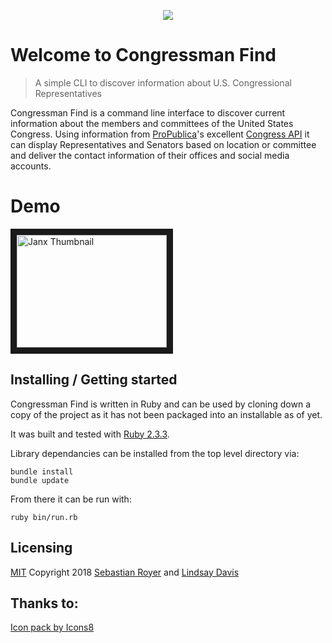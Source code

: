 <p align="center"><img src="https://png.icons8.com/dusk/64/000000/parliament.png"></p>

# Welcome to Congressman Find
> A simple CLI to discover information about U.S. Congressional Representatives


Congressman Find is a command line interface to discover current information about the members and committees of the United States Congress.  Using information from [ProPublica](https://www.propublica.org/)'s excellent [Congress API](https://projects.propublica.org/api-docs/congress-api/) it can display Representatives and Senators based on location or committee and deliver the contact information of their offices and social media accounts.

# Demo
<a href="https://youtu.be/sEPUlNKudew" target="_blank"><img src="http://img.youtube.com/vi/sEPUlNKudew/0.jpg" 
alt="Janx Thumbnail" width="240" height="180" border="10" /></a>

## Installing / Getting started

Congressman Find is written in Ruby and can be used by cloning down a copy of the project as it has not been packaged into an installable as of yet.

It was built and tested with [Ruby 2.3.3](https://www.ruby-lang.org/en/news/2016/11/21/ruby-2-3-3-released/).  

Library dependancies can be installed from the top level directory via:
```
bundle install
bundle update
```

From there it can be run with:
```
ruby bin/run.rb
```

## Licensing
[MIT](https://oss.ninja/mit?organization=Sebastian%20Royer) 
Copyright 2018 [Sebastian Royer](https://github.com/walkingalchemy) and [Lindsay Davis](https://github.com/L-A-Davis)


## Thanks to:
<a href="https://icons8.com">Icon pack by Icons8</a>
